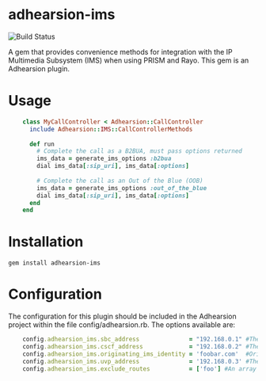 adhearsion-ims
==============

![Build Status](https://secure.travis-ci.org/adhearsion/adhearsion-ims.png)

A gem that provides convenience methods for integration with the IP Multimedia Subsystem (IMS) when using PRISM and Rayo. This gem is an Adhearsion plugin.

Usage
=====

```ruby
	class MyCallController < Adhearsion::CallController
	  include Adhearsion::IMS::CallControllerMethods
	
	  def run
	    # Complete the call as a B2BUA, must pass options returned
	    ims_data = generate_ims_options :b2bua
	    dial ims_data[:sip_uri], ims_data[:options]
	    
	    # Complete the call as an Out of the Blue (OOB)
	    ims_data = generate_ims_options :out_of_the_blue
	    dial ims_data[:sip_uri], ims_data[:options]
	  end
	end
```

Installation
============

	gem install adhearsion-ims

Configuration
=============

The configuration for this plugin should be included in the Adhearsion project within the file config/adhearsion.rb. The options available are:

```ruby
	config.adhearsion_ims.sbc_address              = "192.168.0.1" #The Hostname or IP Address of the Session Border Gateway (SBG) of the IMS [OPTIONAL]
	config.adhearsion_ims.cscf_address             = "192.168.0.2" #The Hostname or IP Address of the Call Session Control Function (CSCF) of the IMS, can not be nil
	config.adhearsion_ims.originating_ims_identity = 'foobar.com'  #Originating IMS Identity for an Out of the Blue session, can not be nil
	config.adhearsion_ims.uvp_address              = '192.168.0.3' #The Hostname or IP Address of the Universal Voice Platform (UVP) of the IMS
	config.adhearsion_ims.exclude_routes           = ['foo'] #An array of routes to exclude from the route header, may match on partial strings
```